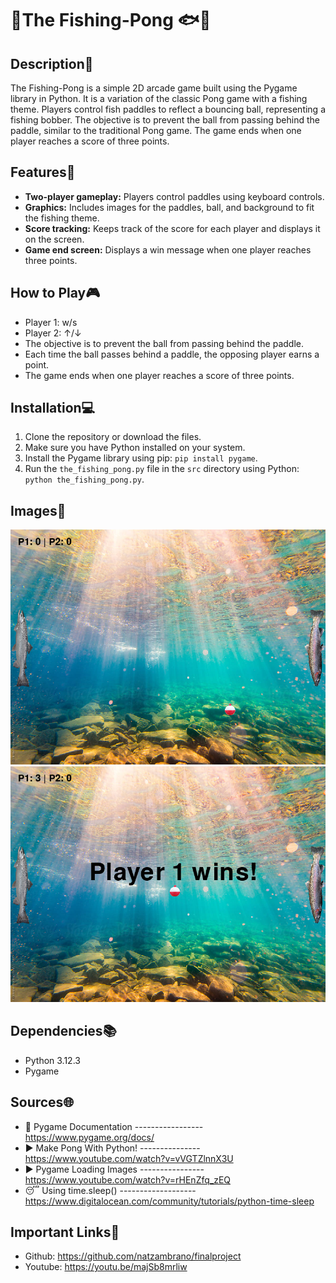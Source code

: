 # 🎣The Fishing-Pong 🐟🏓

## Description🐠

The Fishing-Pong is a simple 2D arcade game built using the Pygame library in Python. It is a variation of the classic Pong game with a fishing theme. Players control fish paddles to reflect a bouncing ball, representing a fishing bobber. The objective is to prevent the ball from passing behind the paddle, similar to the traditional Pong game. The game ends when one player reaches a score of three points.

## Features🐍

- **Two-player gameplay:** Players control paddles using keyboard controls.
- **Graphics:** Includes images for the paddles, ball, and background to fit the fishing theme.
- **Score tracking:** Keeps track of the score for each player and displays it on the screen.
- **Game end screen:** Displays a win message when one player reaches three points.

## How to Play🎮

- Player 1: w/s
- Player 2: ↑/↓
- The objective is to prevent the ball from passing behind the paddle.
- Each time the ball passes behind a paddle, the opposing player earns a point.
- The game ends when one player reaches a score of three points.

## Installation💻

1. Clone the repository or download the files.
2. Make sure you have Python installed on your system.
3. Install the Pygame library using pip: `pip install pygame`.
4. Run the `the_fishing_pong.py` file in the `src` directory using Python: `python the_fishing_pong.py`.

## Images📸

![alt text](src/assets/screenshot1.png)
![alt text](src/assets/screenshot2.png)

## Dependencies📚

- Python 3.12.3
- Pygame

## Sources🌐
- 🐍 Pygame Documentation  -----------------  https://www.pygame.org/docs/
- ▶️ Make Pong With Python!  ---------------  https://www.youtube.com/watch?v=vVGTZlnnX3U
- ▶️ Pygame Loading Images  ----------------  https://www.youtube.com/watch?v=rHEnZfq_zEQ
- 😴 Using time.sleep()  -------------------  https://www.digitalocean.com/community/tutorials/python-time-sleep

## Important Links🔗
- Github: https://github.com/natzambrano/finalproject
- Youtube: https://youtu.be/majSb8mrliw
